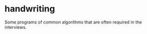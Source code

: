 handwriting
===========

Some programs of common algorithms that are often required in the interviews. 
